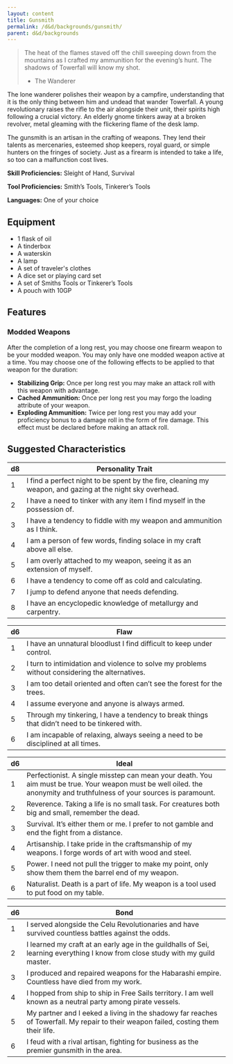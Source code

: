 ```yaml
---
layout: content
title: Gunsmith
permalink: /d&d/backgrounds/gunsmith/
parent: d&d/backgrounds
---
```


> The heat of the flames staved off the chill sweeping down from the mountains as I crafted my ammunition for the evening’s hunt. The shadows of Towerfall will know my shot. 
>
> - The Wanderer

The lone wanderer polishes their weapon by a campfire, understanding that it is the only thing between him and undead that wander Towerfall. A young revolutionary raises the rifle to the air alongside their unit, their spirits high following a crucial victory. An elderly gnome tinkers away at a broken revolver, metal gleaming with the flickering flame of the desk lamp.

The gunsmith is an artisan in the crafting of weapons. They lend their talents as mercenaries, esteemed shop keepers, royal guard, or simple hunters on the fringes of society. Just as a firearm is intended to take a life, so too can a malfunction cost lives.

**Skill Proficiencies:** Sleight of Hand, Survival

**Tool Proficiencies:** Smith’s Tools, Tinkerer’s Tools

**Languages:** One of your choice

## Equipment

- 1 flask of oil
- A tinderbox
- A waterskin
- A lamp
- A set of traveler's clothes
- A dice set or playing card set
- A set of Smiths Tools or Tinkerer’s Tools
- A pouch with 10GP

## Features

### Modded Weapons

After the completion of a long rest, you may choose one firearm weapon to be your modded weapon. You may only have one modded weapon active at a time. You may choose one of the following effects to be applied to that weapon for the duration:

- **Stabilizing Grip:** Once per long rest you may make an attack roll with this weapon with advantage.
- **Cached Ammunition:** Once per long rest you may forgo the loading attribute of your weapon.
- **Exploding Ammunition:** Twice per long rest you may add your proficiency bonus to a damage roll in the form of fire damage. This effect must be declared before making an attack roll.

## Suggested Characteristics

| d8 | Personality Trait |
| -- | ----------------- |
| 1  | I find a perfect night to be spent by the fire, cleaning my weapon, and gazing at the night sky overhead. |
| 2  | I have a need to tinker with any item I find myself in the possession of. |
| 3  | I have a tendency to fiddle with my weapon and ammunition as I think. |
| 4  | I am a person of few words, finding solace in my craft above all else. |
| 5  | I am overly attached to my weapon, seeing it as an extension of myself. |
| 6  | I have a tendency to come off as cold and calculating. |
| 7  | I jump to defend anyone that needs defending. |
| 8  | I have an encyclopedic knowledge of metallurgy and carpentry. |

| d6 | Flaw |
| -- | ---- |
| 1  | I have an unnatural bloodlust I find difficult to keep under control. |
| 2  | I turn to intimidation and violence to solve my problems without considering the alternatives. |
| 3  | I am too detail oriented and often can’t see the forest for the trees. |
| 4  | I assume everyone and anyone is always armed. |
| 5  | Through my tinkering, I have a tendency to break things that didn’t need to be tinkered with. |
| 6  | I am incapable of relaxing, always seeing a need to be disciplined at all times. |

| d6 | Ideal |
| -- | ----- |
| 1  | Perfectionist. A single misstep can mean your death. You aim must be true. Your weapon must be well oiled. the anonymity and truthfulness of your sources is paramount. |
| 2  | Reverence. Taking a life is no small task. For creatures both big and small, remember the dead.  |
| 3  | Survival. It’s either them or me. I prefer to not gamble and end the fight from a distance. |
| 4  | Artisanship. I take pride in the craftsmanship of my weapons. I forge words of art with wood and steel. |
| 5  | Power. I need not pull the trigger to make my point, only show them them the barrel end of my weapon. |
| 6  | Naturalist. Death is a part of life. My weapon is a tool used to put food on my table. |

| d6 | Bond |
| -- | ---- |
| 1  | I served alongside the Celu Revolutionaries and have survived countless battles against the odds. |
| 2  | I learned my craft at an early age in the guildhalls of Sei, learning everything I know from close study with my guild master. |
| 3  | I produced and repaired weapons for the Habarashi empire. Countless have died from my work. |
| 4  | I hopped from ship to ship in Free Sails territory. I am well known as a neutral party among pirate vessels. |
| 5  | My partner and I eeked a living in the shadowy far reaches of Towerfall. My repair to their weapon failed, costing them their life. |
| 6  | I feud with a rival artisan, fighting for business as the premier gunsmith in the area. |
